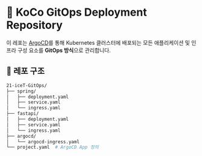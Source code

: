 # 🚀 KoCo GitOps Deployment Repository

이 레포는 [ArgoCD](https://argo-cd.readthedocs.io/)를 통해 Kubernetes 클러스터에 배포되는 모든 애플리케이션 및 인프라 구성 요소를 **GitOps 방식**으로 관리합니다.

## 📂 레포 구조

```bash
21-iceT-GitOps/
├── spring/                      
│   ├── deployment.yaml
│   ├── service.yaml
│   └── ingress.yaml
├── fastapi/
│   ├── deployment.yaml
│   ├── service.yaml
│   └── ingress.yaml
├── argocd/                     
│   └── argocd-ingress.yaml
└── project.yaml  # ArgoCD App 정의
